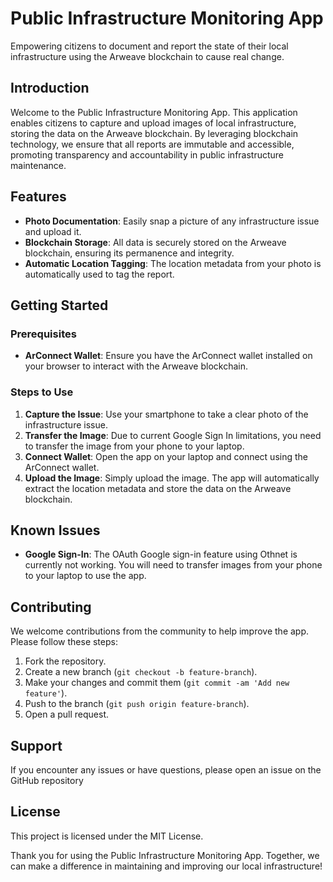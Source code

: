 # Public Infrastructure Monitoring App

Empowering citizens to document and report the state of their local infrastructure using the Arweave blockchain to cause real change.

## Introduction

Welcome to the Public Infrastructure Monitoring App. This application enables citizens to capture and upload images of local infrastructure, storing the data on the Arweave blockchain. By leveraging blockchain technology, we ensure that all reports are immutable and accessible, promoting transparency and accountability in public infrastructure maintenance.

## Features

- **Photo Documentation**: Easily snap a picture of any infrastructure issue and upload it.
- **Blockchain Storage**: All data is securely stored on the Arweave blockchain, ensuring its permanence and integrity.
- **Automatic Location Tagging**: The location metadata from your photo is automatically used to tag the report.

## Getting Started

### Prerequisites

- **ArConnect Wallet**: Ensure you have the ArConnect wallet installed on your browser to interact with the Arweave blockchain.

### Steps to Use

1. **Capture the Issue**: Use your smartphone to take a clear photo of the infrastructure issue.
2. **Transfer the Image**: Due to current Google Sign In limitations, you need to transfer the image from your phone to your laptop.
3. **Connect Wallet**: Open the app on your laptop and connect using the ArConnect wallet.
4. **Upload the Image**: Simply upload the image. The app will automatically extract the location metadata and store the data on the Arweave blockchain.

## Known Issues

- **Google Sign-In**: The OAuth Google sign-in feature using Othnet is currently not working. You will need to transfer images from your phone to your laptop to use the app.

## Contributing

We welcome contributions from the community to help improve the app. Please follow these steps:

1. Fork the repository.
2. Create a new branch (`git checkout -b feature-branch`).
3. Make your changes and commit them (`git commit -am 'Add new feature'`).
4. Push to the branch (`git push origin feature-branch`).
5. Open a pull request.

## Support

If you encounter any issues or have questions, please open an issue on the GitHub repository

## License

This project is licensed under the MIT License.

Thank you for using the Public Infrastructure Monitoring App. Together, we can make a difference in maintaining and improving our local infrastructure!
